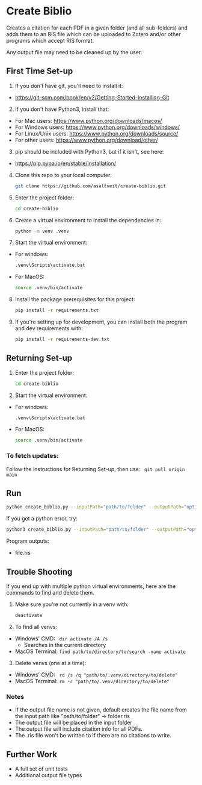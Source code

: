 # Create Biblio
Creates a citation for each PDF in a given folder (and all sub-folders) and adds them to an RIS file which can be uploaded to Zotero and/or other programs which accept RIS format.

Any output file may need to be cleaned up by the user.

## First Time Set-up
1. If you don't have git, you'll need to install it:
- https://git-scm.com/book/en/v2/Getting-Started-Installing-Git
2. If you don't have Python3, install that:
- For Mac users: https://www.python.org/downloads/macos/
- For Windows users: https://www.python.org/downloads/windows/
- For Linux/Unix users: https://www.python.org/downloads/source/
- For other users: https://www.python.org/download/other/
3. pip should be included with Python3, but if it isn't, see here:
- https://pip.pypa.io/en/stable/installation/
4. Clone this repo to your local computer:
   ```bash
   git clone https://github.com/asaltveit/create-biblio.git
   ```
5. Enter the project folder:
   ```bash
   cd create-biblio
   ```
6. Create a virtual environment to install the dependencies in:
   ```bash
   python -m venv .venv
   ```
7. Start the virtual environment:
- For windows:
   ```bash
   .venv\Scripts\activate.bat
   ```
- For MacOS:
   ```bash
   source .venv/bin/activate
   ```
8. Install the package prerequisites for this project:
   ```bash
   pip install -r requirements.txt
   ```
9. If you're setting up for development, you can install both the program and dev requirements with:
   ```bash
   pip install -r requirements-dev.txt
   ```

## Returning Set-up
1. Enter the project folder:
   ```bash
   cd create-biblio
   ```
2. Start the virtual environment:
- For windows:
   ```bash
   .venv\Scripts\activate.bat
   ```
- For MacOS:
   ```bash
   source .venv/bin/activate
   ```

### To fetch updates:
Follow the instructions for Returning Set-up, then use: 
   ```  git pull origin main  ```

## Run
```bash
python create_biblio.py --inputPath="path/to/folder" --outputPath="optional/path/to/file.ris"
```
If you get a python error, try:
```bash
python3 create_biblio.py --inputPath="path/to/folder" --outputPath="optional/path/to/file.ris"
```

Program outputs: 
- file.ris

## Trouble Shooting
If you end up with multiple python virtual environments, here are the commands to find and delete them.
1. Make sure you're not currently in a venv with:
   ```bash
   deactivate
   ```
2. To find all venvs:
- Windows' CMD: ```  dir activate /A /s  ```
  - Searches in the current directory
- MacOS Terminal: ``` find path/to/directory/to/search -name activate ```
3. Delete venvs (one at a time):
- Windows' CMD: ```  rd /s /q "path/to/.venv/directory/to/delete"  ```
- MacOS Terminal: ``` rm -r "path/to/.venv/directory/to/delete" ```


### Notes
- If the output file name is not given, default creates the file name from the input path like "path/to/folder" -> folder.ris
- The output file will be placed in the input folder
- The output file will include citation info for all PDFs.
- The .ris file won't be written to if there are no citations to write.


## Further Work
- A full set of unit tests
- Additional output file types


